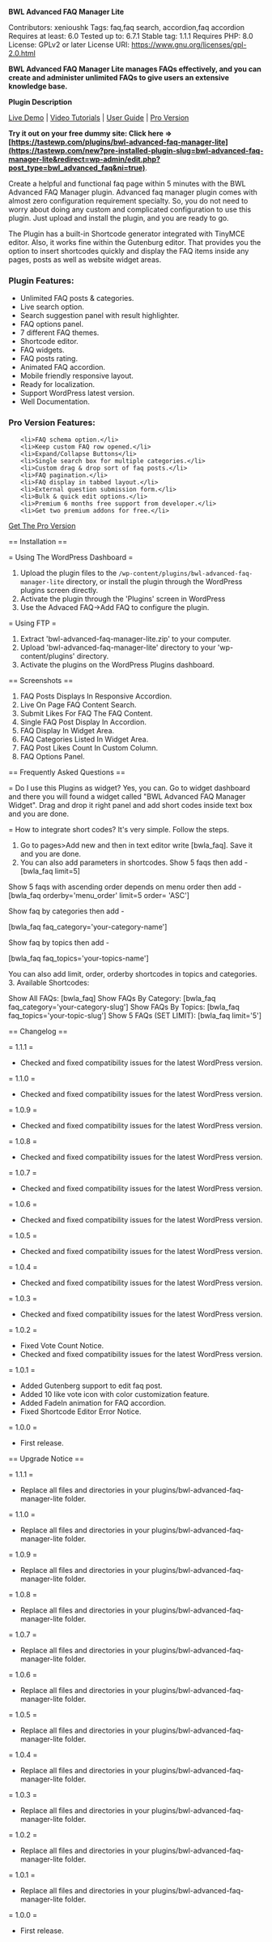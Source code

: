 **BWL Advanced FAQ Manager Lite**

Contributors: xenioushk
Tags: faq,faq search, accordion,faq accordion
Requires at least: 6.0
Tested up to: 6.7.1
Stable tag: 1.1.1
Requires PHP: 8.0
License: GPLv2 or later
License URI: https://www.gnu.org/licenses/gpl-2.0.html

**BWL Advanced FAQ Manager Lite manages FAQs effectively, and you can create and administer unlimited FAQs to give users an extensive knowledge base.**

**Plugin Description**

[Live Demo](https://projects.bluewindlab.net/wpplugin/baf_landing) | [Video Tutorials](https://www.youtube.com/watch?v=tU7iOR5rRkc&list=PLxYTuQlgnCLqE7618FUZ1lrFJWTo3oRLi) | [User Guide](https://projects.bluewindlab.net/wpplugin/baf/doc/) | [Pro Version](https://1.envato.market/baf-wp)

**Try it out on your free dummy site: Click here => [https://tastewp.com/plugins/bwl-advanced-faq-manager-lite](https://tastewp.com/new?pre-installed-plugin-slug=bwl-advanced-faq-manager-lite&redirect=wp-admin/edit.php?post_type=bwl_advanced_faq&ni=true)**.

<p>Create a helpful and functional faq page within 5 minutes with the BWL Advanced FAQ Manager plugin. Advanced faq manager plugin comes with almost zero configuration requirement specialty. So, you do not need to worry about doing any custom and complicated configuration to use this plugin. Just upload and install the plugin, and you are ready to go.</p>

<p>The Plugin has a built-in Shortcode generator integrated with TinyMCE editor. Also, it works fine within the Gutenburg editor. That provides you the option to insert shortcodes quickly and display the FAQ items inside any pages, posts as well as website widget areas.</p>

<h3>Plugin Features:</h3>

<ul>
<li>Unlimited FAQ posts & categories.</li>
<li>Live search option.</li>
<li>Search suggestion panel with result highlighter.</li>
<li>FAQ options panel.</li>
<li>7 different FAQ themes.</li>
<li>Shortcode editor.</li>
<li>FAQ widgets.</li>
<li>FAQ posts rating.</li>
<li>Animated FAQ accordion.</li>
<li>Mobile friendly responsive layout.</li>
<li>Ready for localization.</li>
<li>Support WordPress latest version.</li>
<li>Well Documentation.</li>
</ul>

<h3>Pro Version Features:</h3>
<ul>
    
	<li>FAQ schema option.</li>
    <li>Keep custom FAQ row opened.</li>    
    <li>Expand/Collapse Buttons</li>    
    <li>Single search box for multiple categories.</li>    
    <li>Custom drag & drop sort of faq posts.</li>
    <li>FAQ pagination.</li>
    <li>FAQ display in tabbed layout.</li>
    <li>External question submission form.</li>
    <li>Bulk & quick edit options.</li>
    <li>Premium 6 months free support from developer.</li>
    <li>Get two premium addons for free.</li>
</ul>

<p><a href="https://1.envato.market/baf-wp">Get The Pro Version</a></p>

== Installation ==

= Using The WordPress Dashboard =

1. Upload the plugin files to the `/wp-content/plugins/bwl-advanced-faq-manager-lite` directory, or install the plugin through the WordPress plugins screen directly.
2. Activate the plugin through the 'Plugins' screen in WordPress
3. Use the Advaced FAQ->Add FAQ to configure the plugin.

= Using FTP =

1. Extract 'bwl-advanced-faq-manager-lite.zip' to your computer.
2. Upload 'bwl-advanced-faq-manager-lite' directory to your 'wp-content/plugins' directory.
3. Activate the plugins on the WordPress Plugins dashboard.

== Screenshots ==

1. FAQ Posts Displays In Responsive Accordion.
2. Live On Page FAQ Content Search.
3. Submit Likes For FAQ The FAQ Content.
4. Single FAQ Post Display In Accordion.
5. FAQ Display In Widget Area.
6. FAQ Categories Listed In Widget Area.
7. FAQ Post Likes Count In Custom Column.
8. FAQ Options Panel.

== Frequently Asked Questions ==

= Do I use this Plugins as widget?
Yes, you can. Go to widget dashboard and there you will found a widget called "BWL Advanced FAQ Manager Widget". Drag and drop
it right panel and add short codes inside text box and you are done.

= How to integrate short codes?
It's very simple. Follow the steps.

1. Go to pages>Add new and then in text editor write [bwla_faq]. Save it and you are done.
2. You can also add parameters in shortcodes.
   Show 5 faqs then add -
   [bwla_faq limit=5]

Show 5 faqs with ascending order depends on menu order then add -
[bwla_faq orderby='menu_order' limit=5 order= 'ASC']

Show faq by categories then add -

[bwla_faq faq_category='your-category-name']

Show faq by topics then add -

[bwla_faq faq_topics='your-topics-name']

You can also add limit, order, orderby shortcodes in topics and categories. 3. Available Shortcodes:

Show All FAQs: [bwla_faq]
Show FAQs By Category: [bwla_faq faq_category='your-category-slug']
Show FAQs By Topics: [bwla_faq faq_topics='your-topic-slug']
Show 5 FAQs (SET LIMIT): [bwla_faq limit='5']

== Changelog ==

= 1.1.1 =

- Checked and fixed compatibility issues for the latest WordPress version.

= 1.1.0 =

- Checked and fixed compatibility issues for the latest WordPress version.

= 1.0.9 =

- Checked and fixed compatibility issues for the latest WordPress version.

= 1.0.8 =

- Checked and fixed compatibility issues for the latest WordPress version.

= 1.0.7 =

- Checked and fixed compatibility issues for the latest WordPress version.

= 1.0.6 =

- Checked and fixed compatibility issues for the latest WordPress version.

= 1.0.5 =

- Checked and fixed compatibility issues for the latest WordPress version.

= 1.0.4 =

- Checked and fixed compatibility issues for the latest WordPress version.

= 1.0.3 =

- Checked and fixed compatibility issues for the latest WordPress version.

= 1.0.2 =

- Fixed Vote Count Notice.
- Checked and fixed compatibility issues for the latest WordPress version.

= 1.0.1 =

- Added Gutenberg support to edit faq post.
- Added 10 like vote icon with color customization feature.
- Added FadeIn animation for FAQ accordion.
- Fixed Shortcode Editor Error Notice.

= 1.0.0 =

- First release.

== Upgrade Notice ==

= 1.1.1 =

- Replace all files and directories in your plugins/bwl-advanced-faq-manager-lite folder.

= 1.1.0 =

- Replace all files and directories in your plugins/bwl-advanced-faq-manager-lite folder.

= 1.0.9 =

- Replace all files and directories in your plugins/bwl-advanced-faq-manager-lite folder.

= 1.0.8 =

- Replace all files and directories in your plugins/bwl-advanced-faq-manager-lite folder.

= 1.0.7 =

- Replace all files and directories in your plugins/bwl-advanced-faq-manager-lite folder.

= 1.0.6 =

- Replace all files and directories in your plugins/bwl-advanced-faq-manager-lite folder.

= 1.0.5 =

- Replace all files and directories in your plugins/bwl-advanced-faq-manager-lite folder.

= 1.0.4 =

- Replace all files and directories in your plugins/bwl-advanced-faq-manager-lite folder.

= 1.0.3 =

- Replace all files and directories in your plugins/bwl-advanced-faq-manager-lite folder.

= 1.0.2 =

- Replace all files and directories in your plugins/bwl-advanced-faq-manager-lite folder.

= 1.0.1 =

- Replace all files and directories in your plugins/bwl-advanced-faq-manager-lite folder.

= 1.0.0 =

- First release.
